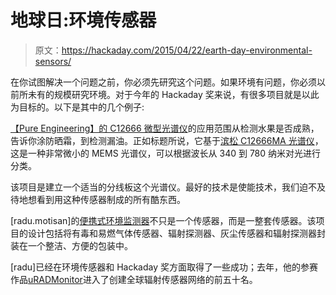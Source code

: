 # 地球日:环境传感器

> 原文：<https://hackaday.com/2015/04/22/earth-day-environmental-sensors/>

在你试图解决一个问题之前，你必须先研究这个问题。如果环境有问题，你必须以前所未有的规模研究环境。对于今年的 Hackaday 奖来说，有很多项目就是以此为目标的。以下是其中的几个例子:

[【Pure Engineering】的 C12666 微型光谱仪](https://hackaday.io/project/4141-c12666ma-micro-spectrometer)的应用范围从检测水果是否成熟，告诉你涂防晒霜，到检测漏油。正如标题所说，它基于[滨松 C12666MA 光谱仪](http://www.hamamatsu.com/us/en/C12666MA.html)，这是一种非常微小的 MEMS 光谱仪，可以根据波长从 340 到 780 纳米对光进行分类。

该项目是建立一个适当的分线板这个光谱仪。最好的技术是使能技术，我们迫不及待地想看到用这种传感器制成的所有酷东西。

[radu.motisan]的[便携式环境监测器](https://hackaday.io/project/4977-portable-environmental-monitor)不只是一个传感器，而是一整套传感器。该项目的设计包括将有毒和易燃气体传感器、辐射探测器、灰尘传感器和辐射探测器封装在一个整洁、方便的包装中。

[radu]已经在环境传感器和 Hackaday 奖方面取得了一些成功；去年，他的参赛作品[uRADMonitor](https://hackaday.io/project/1662-global-radiation-monitoring-network)进入了创建全球辐射传感器网络的前五十名。